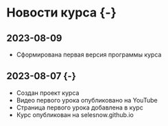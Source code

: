 # Новости курса {-}

## 2023-08-09
* Сформирована первая версия программы курса

## 2023-08-07 {-}
* Создан проект курса
* Видео первого урока опубликовано на YouTube
* Страница первого урока добавлена в курс
* Курс опубликован на selesnow.github.io
